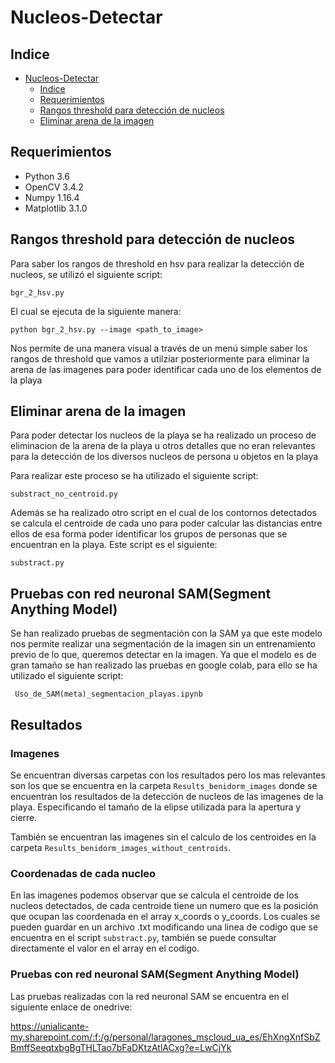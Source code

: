 # Nucleos-Detectar

## Indice 
- [Nucleos-Detectar](#nucleos-detectar)
  - [Indice](#indice)
  - [Requerimientos](#requerimientos)
  - [Rangos threshold para detección de nucleos](#rangos-threshold-para-detección-de-nucleos)
  - [Eliminar arena de la imagen](#eliminar-arena-de-la-imagen)

## Requerimientos
- Python 3.6
- OpenCV 3.4.2
- Numpy 1.16.4
- Matplotlib 3.1.0


## Rangos threshold para detección de nucleos
Para saber los rangos de threshold en hsv para realizar la detección de nucleos, se utilizó el siguiente script:

``` bgr_2_hsv.py ```

El cual se ejecuta de la siguiente manera:

``` python bgr_2_hsv.py --image <path_to_image> ```

Nos permite de una manera visual a través de un menú simple saber los rangos de threshold que vamos a utilziar posteriormente para eliminar la arena de las imagenes para poder identificar cada uno de los elementos de la playa 

## Eliminar arena de la imagen
Para poder detectar los nucleos de la playa se ha realizado un proceso de eliminacion de la arena de la playa u otros detalles que no eran relevantes para la detección de los diversos nucleos de persona u objetos en la playa 

Para realizar este proceso se ha utilizado el siguiente script:

``` substract_no_centroid.py ```

Además se ha realizado otro script en el cual de los contornos detectados se calcula el centroide de cada uno para poder calcular las distancias entre ellos de esa forma poder identificar los grupos de personas que se encuentran en la playa. Este script es el siguiente:

``` substract.py ```
## Pruebas con red neuronal SAM(Segment Anything Model)
Se han realizado pruebas de segmentación con la SAM ya que este modelo nos permite realizar una segmentación de la imagen sin un entrenamiento previo de lo que, queremos detectar en la imagen. Ya que el modelo es de gran tamaño se han realizado las pruebas en google colab, para ello se ha utilizado el siguiente script:

``` Uso_de_SAM(meta)_segmentacion_playas.ipynb```

## Resultados

### Imagenes 
Se encuentran diversas carpetas con los resultados pero los mas relevantes son los que se encuentra en la carpeta ``` Results_benidorm_images ``` donde se encuentran los resultados de la detección de nucleos de las imagenes de la playa. Especificando el tamaño de la elipse utilizada para la apertura y cierre.

También se encuentran las imagenes sin el calculo de los centroides en la carpeta ``` Results_benidorm_images_without_centroids ```.

### Coordenadas de cada nucleo

En las imagenes podemos observar que se calcula el centroide de los nucleos detectados, de cada centroide tiene un numero que es la posición que ocupan las coordenada en el array x_coords o y_coords. Los cuales se pueden guardar en un archivo .txt modificando una linea de codigo que se encuentra en el script ``` substract.py ```, también se puede consultar directamente el valor en el array en el codigo.

### Pruebas con red neuronal SAM(Segment Anything Model)
Las pruebas realizadas con la red neuronal SAM se encuentra en el siguiente enlace de onedrive:

https://unialicante-my.sharepoint.com/:f:/g/personal/laragones_mscloud_ua_es/EhXngXnfSbZBmffSeeqtxbgBgTHLTao7bFaDKtzAtlACxg?e=LwCjYk